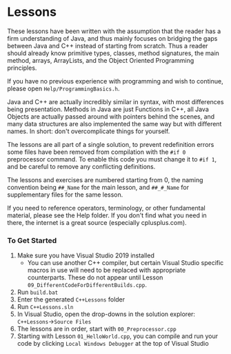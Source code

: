 # Lessons

These lessons have been written with the assumption that the reader has a firm understanding of Java, and thus mainly focuses on bridging the gaps between Java and C++ instead of starting from scratch. Thus a reader should already know primitive types, classes, method signatures, the main method, arrays, ArrayLists, and the Object Oriented Programming principles.

If you have no previous experience with programming and wish to continue, please open ```Help/ProgrammingBasics.h```.

Java and C++ are actually incredibly similar in syntax, with most differences being presentation. Methods in Java are just Functions in C++, all Java Objects are actually passed around with pointers behind the scenes, and many data structures are also implemented the same way but with different names. In short: don't overcomplicate things for yourself.

The lessons are all part of a single solution, to prevent redefinition errors some files have been removed from compilation with the ```#if 0``` preprocessor command. To enable this code you must change it to ```#if 1```, and be careful to remove any conflicting definitions.

The lessons and exercises are numbered starting from 0, the naming convention being ```##_Name``` for the main lesson, and ```##_#_Name``` for supplementary files for the same lesson.

If you need to reference operators, terminology, or other fundamental material, please see the Help folder. If you don't find what you need in there, the internet is a great source (especially cplusplus.com).

### To Get Started

1. Make sure you have Visual Studio 2019 installed
   - You can use another C++ compiler, but certain Visual Studio specific macros in use will need to be replaced with appropriate counterparts. These do not appear until Lesson `09_DifferentCodeForDifferentBuilds.cpp`.
2. Run `build.bat`
3. Enter the generated `C++Lessons` folder
4. Run `C++Lessons.sln`
5. In Visual Studio, open the drop-downs in the solution explorer: `C++Lessons`->`Source Files`
6. The lessons are in order, start with `00_Preprocessor.cpp`
7. Starting with Lesson `01_HelloWorld.cpp`, you can compile and run your code by clicking `Local Windows Debugger` at the top of Visual Studio